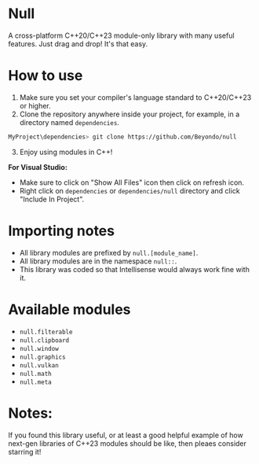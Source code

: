 # Null
A cross-platform C++20/C++23 module-only library with many useful features. Just drag and drop! It's that easy.

# How to use
1. Make sure you set your compiler's language standard to C++20/C++23 or higher.
2. Clone the repository anywhere inside your project, for example, in a directory named `dependencies`.
```bash
MyProject\dependencies> git clone https://github.com/Beyondo/null
```
3. Enjoy using modules in C++!

**For Visual Studio:**
- Make sure to click on "Show All Files" icon then click on refresh icon.
- Right click on `dependencies` or `dependencies/null` directory and click "Include In Project".


# Importing notes
- All library modules are prefixed by `null.[module_name]`.
- All library modules are in the namespace `null::`.
- This library was coded so that Intellisense would always work fine with it.
# Available modules
- `null.filterable`
- `null.clipboard`
- `null.window`
- `null.graphics`
- `null.vulkan`
- `null.math`
- `null.meta`

# Notes:
If you found this library useful, or at least a good helpful example of how next-gen libraries of C++23 modules should be like, then pleaes consider starring it!
